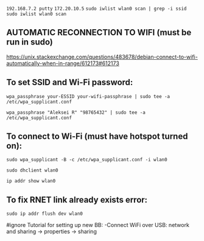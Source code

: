`192.168.7.2 putty`
`172.20.10.5`
`sudo iwlist wlan0 scan | grep -i ssid`
`sudo iwlist wlan0 scan`


## AUTOMATIC RECONNECTION TO WIFI (must be run in sudo)
https://unix.stackexchange.com/questions/483678/debian-connect-to-wifi-automatically-when-in-range/612173#612173


## To set SSID and Wi-Fi password:
`wpa_passphrase your-ESSID your-wifi-passphrase | sudo tee -a /etc/wpa_supplicant.conf`

`wpa_passphrase "Aleksei R" "98765432" | sudo tee -a /etc/wpa_supplicant.conf`


## To connect to Wi-Fi (must have hotspot turned on):
`sudo wpa_supplicant -B -c /etc/wpa_supplicant.conf -i wlan0`

`sudo dhclient wlan0`



`ip addr show wlan0`

## To fix RNET link already exists error:
`sudo ip addr flush dev wlan0`

#ignore
Tutorial for setting up new BB:
-Connect WiFi over USB: network and sharing -> properties -> sharing